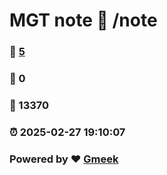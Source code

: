 # MGT note :link: /note 
### :page_facing_up: [5](/note/tag.html) 
### :speech_balloon: 0 
### :hibiscus: 13370 
### :alarm_clock: 2025-02-27 19:10:07 
### Powered by :heart: [Gmeek](https://github.com/Meekdai/Gmeek)
